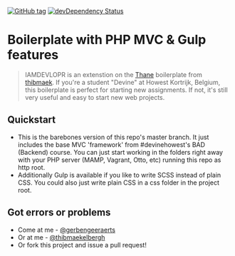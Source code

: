 [![GitHub tag](https://img.shields.io/github/tag/thibmaek/thane.svg)]() [![devDependency Status](https://david-dm.org/gerbengeeraerts/IAMDEVLOPR/dev-status.svg)](https://david-dm.org/gerbengeeraerts/IAMDEVLOPR#info=devDependencies)

# Boilerplate with PHP MVC & Gulp features

> IAMDEVLOPR is an extenstion on the [Thane](https://github.com/thibmaek/Thane) boilerplate from [thibmaek](https://github.com/thibmaek). If you're a student "Devine" at Howest Kortrijk, Belgium, this boilerplate is perfect for starting new assignments. If not, it's still very useful and easy to start new web projects.



## Quickstart

- This is the barebones version of this repo's master branch. It just includes the base MVC 'framework' from #devinehowest's BAD (Backend) course. You can just start working in the folders right away with your PHP server (MAMP, Vagrant, Otto, etc) running this repo as http root.
- Additionally Gulp is available if you like to write SCSS instead of plain CSS. You could also just write plain CSS in a css folder in the project root.


## Got errors or problems

- Come at me - [@gerbengeeraerts](https://twitter.com/gerbengeeraerts)
- Or at me - [@thibmaekelbergh](https://twitter.com/thibmaekelbergh)
- Or fork this project and issue a pull request!
